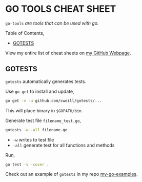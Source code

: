 # GO TOOLS CHEAT SHEET

`go-tools` _are tools that can be used with go._

Table of Contents,

* [GOTESTS](https://github.com/JeffDeCola/my-cheat-sheets/tree/master/software/development/languages/go-tools-cheat-sheet#gotests)

View my entire list of cheat sheets on
[my GitHub Webpage](https://jeffdecola.github.io/my-cheat-sheets/).

## GOTESTS

`gotests` automatically generates tests.

Use `go get` to install and update,

```bash
go get -v -u github.com/cweill/gotests/...
```

This will place binary in `$GOPATH/bin`.

Generate test file `filename_test.go`,

```bash
gotests -w -all filename.go
```

* `-w` writes to test file
* `-all` generate test for all functions and methods

Run,

```bash
go test -v -cover .
```

Check out an example of `gotests` in my repo
[my-go-examples](https://github.com/JeffDeCola/my-go-examples/tree/master/testing/gotests).
